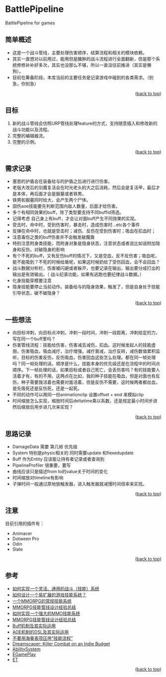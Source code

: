 # BattlePipeline
BattlePipeline for games

<div id="top"></div>
<!--
*** Thanks for checking out the Best-README-Template. If you have a suggestion
*** that would make this better, please fork the repo and create a pull request
*** or simply open an issue with the tag "enhancement".
*** Don't forget to give the project a star!
*** Thanks again! Now go create something AMAZING! :D
-->



<!-- PROJECT SHIELDS -->
<!--
*** I'm using markdown "reference style" links for readability.
*** Reference links are enclosed in brackets [ ] instead of parentheses ( ).
*** See the bottom of this document for the declaration of the reference variables
*** for contributors-url, forks-url, etc. This is an optional, concise syntax you may use.
*** https://www.markdownguide.org/basic-syntax/#reference-style-links
-->


<!-- ABOUT THE PROJECT -->
## 简单概述
* 这是一个战斗管线，主要处理伤害顺序，结算流程和相关的模块依赖。
* 其实一直想对以前用过，能用但是臃肿的战斗流程进行全面翻新，但是那个系统修修补补好多次，其实也没那么不堪，所以一直没往前推进（其实是懒狗）。
* 目前在筹备阶段，本库当前的主要任务是记录游戏中碰到的各类需求。（别急，你别急）

<p align="right">(<a href="#top">back to top</a>)</p>



<!-- ABOUT THE PROJECT -->
## 目标
1. 新的战斗管线会仿照URP管线处理feature的方式，支持随意插入和修改新的战斗功能以及流程。
2. 完整的编辑器流。
3. 完整的示例。
<p align="right">(<a href="#top">back to top</a>)</p>


<!-- ABOUT THE PROJECT -->
## 需求记录
* 塞恩的护盾会在装备给与的护盾之后进行进行伤害。
* 老版大改后的剑魔复活会在时光老头的大之后消耗，然后会是复活甲，最后才是本体，再后面才会是掘墓或者铁男。
* 铁男和掘墓同时给大，会产生两个尸体。
* 固伤aoe技能要先判断范围内敌人数量，后面才给伤害。
* 多个有相同效果的buff，除了类型要支持不同buffid筛选。
* 记得考虑 自己身上有buff，才会让对面buff产生不同效果的实现。
* 受击时，命中时，受到伤害时，暴击时，造成伤害时...etc各个事件
* 反弹在命中时，也就是受击时；减伤、反伤在受到伤害时；吸血在扣血时；
* 注意毒伤之类的buff伤害并不会触发破魔盾
* 特别注意附身类技能，而附身对象是隐身状态，注意状态或者说比如说附加隐身和反伤，对破隐身的影响
* 有个不死的buff，又有反伤buff的情况下，又是空血，反不反伤害；吸血呢，能不能吸到？不死的时候给盾呢，如果这时候奶给了受伤回血，会不会回血？
* 战斗数据分析栏，伤害被闪避或者躲开，也要记录在输出，输出要分成打出的输出是有效输出。（ 战斗纪录功能，如果有逃跑也要纪律战斗数据。）
* 化身技能穿模要注意
* 隐身技能要停止当前动作。装备给与的隐身效果，触发了，但是自身处于技能引导状态，破不破隐身？


<p align="right">(<a href="#top">back to top</a>)</p>


<!-- ABOUT THE PROJECT -->
## 一些想法
- 向目标冲刺，向目标点冲刺，冲刺一段时间，冲刺一段距离，冲刺给定的力，写在同一个buff里吗？
- 伤害管线流程：技能给伤害，伤害减去减伤，扣血。这时候发起人的技能虚弱，伤害吸血，吸血减疗，治疗增强，减疗衰减，治疗反转，减伤数值累积监听，目标的伤害反伤，反伤吸血，伤害回血这些怎么处理。都在同一帧处理吗？同一帧处理的话，顺序是什么，技能本身的优先级还是在流程中的时间点顺序。下一帧处理的话，如果目标或者自己死亡，会丢伤害吗？有的技能要人活着才有，有的不用，这两点在比如，我的种子技能在吸血，但是对面也有反伤，种子需要我活着也需要对面活着，但是反伤不需要，这时候两者都丝血，是先吸死还是反伤死，还是一起死。
- 不同的动作可以用同一份animationclip 设置offset + end 来模拟clip
- 时间缩放怎么实现，缩放时间后deltatime乘以系数，还是规定最小时间步进然后缩放后用步进几次来实现？ 
<p align="right">(<a href="#top">back to top</a>)</p>


<!-- ABOUT THE PROJECT -->
## 思路记录
- DamageData 需要 第几帧 优先级 
- System 特别是physic相关的 同时需要update 和fiexedupdate
- Buff 作为Entity 应该能让持有者记录或者查询到
- PipelineProfiler 很重要，要写
- 曲线应该只是描述from to的value关于时间的变化
- 时间缩放对timeline有影响
- 子弹时间一般通过原地放触发器，进入触发器就减慢时间倍率来实现。
<p align="right">(<a href="#top">back to top</a>)</p>


<!-- ACKNOWLEDGMENTS -->
## 注意
 目前引用的插件有：

* Animacer
* Dotween Pro
* Odin 
* Slate

<p align="right">(<a href="#top">back to top</a>)</p>


<!-- ACKNOWLEDGMENTS -->
## 参考
* [如何实现一个灵活、通用的战斗（技能）系统](https://zhuanlan.zhihu.com/p/272216809)
* [如何设计一个易扩展的游戏技能系统？](https://www.zhihu.com/question/29545727/answer/789247986)
* [一个MMORPG的常规技能系统](https://zhuanlan.zhihu.com/p/26077188)
* [MMORPG技能管线设计经验总结](https://zhuanlan.zhihu.com/p/551229626)
* [如何实现一个强大的MMO技能系统](https://zhuanlan.zhihu.com/p/147681650)
* [MMORPG技能管线设计经验总结](https://zhuanlan.zhihu.com/p/551229626)
* [Buff机制及其实际运用](https://bbs.gameres.com/forum.php?mod=viewthread&tid=215027)
* [AOE机制的DSL及其实际运用](https://bbs.gameres.com/forum.php?mod=viewthread&tid=225054)
* [不要用海量表项压垮“技能流程”](https://bbs.gameres.com/forum.php?mod=viewthread&tid=229210)
* [Dreamscaper: Killer Combat on an Indie Budget](https://www.youtube.com/watch?v=3Omb5exWpd4)
* [AbilitySystem](https://github.com/weichx/AbilitySystem)
* [EGamePlay](https://github.com/m969/EGamePlay)
* [ET](https://github.com/egametang/ET)

<p align="right">(<a href="#top">back to top</a>)</p>